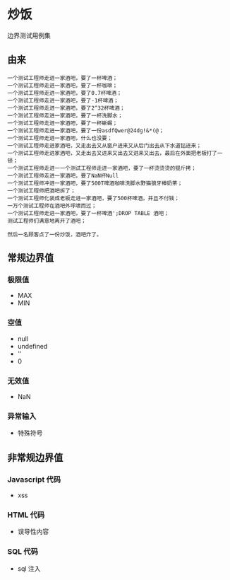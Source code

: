 # 炒饭
边界测试用例集

## 由来

```
一个测试工程师走进一家酒吧，要了一杯啤酒；
一个测试工程师走进一家酒吧，要了一杯咖啡；
一个测试工程师走进一家酒吧，要了0.7杯啤酒；
一个测试工程师走进一家酒吧，要了-1杯啤酒；
一个测试工程师走进一家酒吧，要了2^32杯啤酒；
一个测试工程师走进一家酒吧，要了一杯洗脚水；
一个测试工程师走进一家酒吧，要了一杯蜥蜴；
一个测试工程师走进一家酒吧，要了一份asdfQwer@24dg!&*(@；
一个测试工程师走进一家酒吧，什么也没要；
一个测试工程师走进家酒吧，又走出去又从窗户进来又从后门出去从下水道钻进来；
一个测试工程师走进家酒吧，又走出去又进来又出去又进来又出去，最后在外面把老板打了一顿；
一个测试工程师走进一一个测试工程师走进一家酒吧，要了一杯烫烫烫的锟斤拷；
一个测试工程师走进一家酒吧，要了NaN杯Null
一个测试工程师冲进一家酒吧，要了500T啤酒咖啡洗脚水野猫狼牙棒奶茶；
一个测试工程师把酒吧拆了；
一个测试工程师化装成老板走进一家酒吧，要了500杯啤酒，并且不付钱；
一万个测试工程师在酒吧外呼啸而过；
一个测试工程师走进一家酒吧，要了一杯啤酒';DROP TABLE 酒吧；
测试工程师们满意地离开了酒吧；

然后一名顾客点了一份炒饭，酒吧炸了。
```

## 常规边界值

### 极限值

+ MAX
+ MIN

### 空值

+ null
+ undefined
+ ''
+ 0

### 无效值

+ NaN

### 异常输入

+ 特殊符号

## 非常规边界值

### Javascript 代码

+ xss

### HTML 代码

+ 误导性内容

### SQL 代码

+ sql 注入
